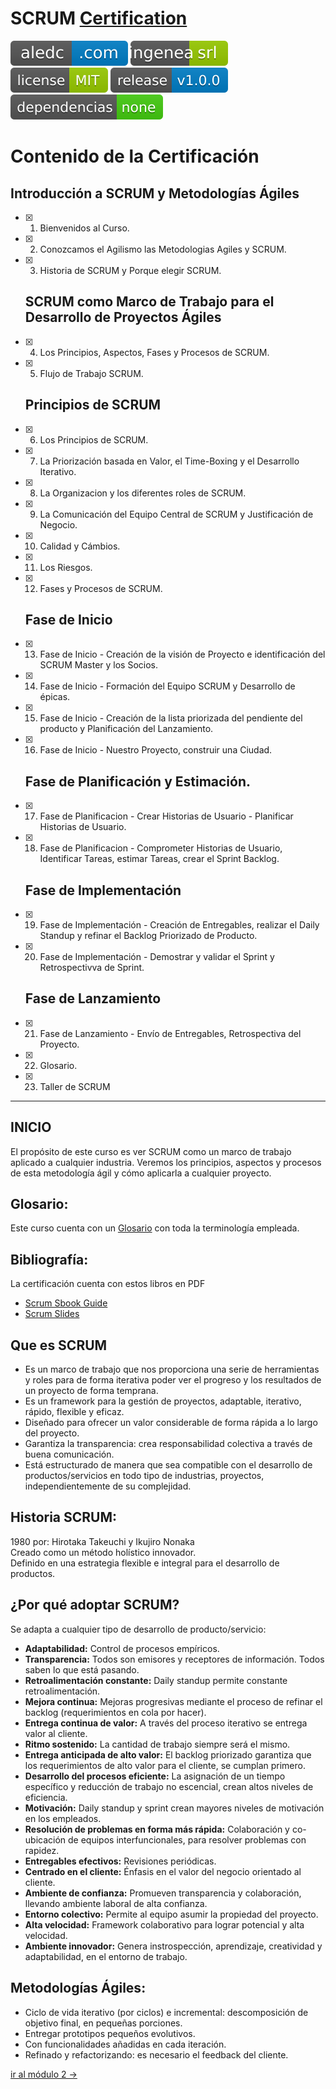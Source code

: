 # SCRUM [Certification](https://github.com/aledc7/Scrum-Certification/blob/master/recursos/Certificado%20SCRUM%20-%20Alejandro%20De%20Castro.pdf)  

[![aledc.com](https://github.com/aledc7/Scrum-Certification/blob/master/recursos/aledc.com.svg)](https://aledc.com)
[![ingenea.com.ar](https://github.com/aledc7/Scrum-Certification/blob/master/recursos/ingenea.svg)](https://ingenea.com.ar)
[![License](https://github.com/aledc7/Scrum-Certification/blob/master/recursos/mit-license.svg)](https://aledc.com)
[![GitHub release](https://github.com/aledc7/Scrum-Certification/blob/master/recursos/release.svg)](https://aledc.com)
[![Dependencies](https://github.com/aledc7/Scrum-Certification/blob/master/recursos/dependencias-none.svg)](https://aledc.com)




# Contenido de la Certificación


  ## Introducción a SCRUM y Metodologías Ágiles
- [x] 1.  Bienvenidos al Curso.  
- [x] 2.  Conozcamos el Agilismo las Metodologias Agiles y SCRUM.  
- [x] 3.  Historia de SCRUM y Porque elegir SCRUM.  
  
  ## SCRUM como Marco de Trabajo para el Desarrollo de Proyectos Ágiles
  
- [x] 4.  Los Principios, Aspectos, Fases y Procesos de SCRUM.  
- [x] 5.  Flujo de Trabajo SCRUM.  

  ## Principios de SCRUM
  
- [x] 6.  Los Principios de SCRUM.  
- [x] 7.  La Priorización basada en Valor, el Time-Boxing y el Desarrollo Iterativo.  
- [x] 8.  La Organizacion y los diferentes roles de SCRUM.  
- [x] 9.  La Comunicación del Equipo Central de SCRUM y Justificación de Negocio.  
- [x] 10. Calidad y Cámbios.  
- [x] 11. Los Riesgos.  
- [x] 12. Fases y Procesos de SCRUM.  

  ## Fase de Inicio
  
- [x] 13. Fase de Inicio - Creación de la visión de Proyecto e identificación del SCRUM Master y los Socios.  
- [x] 14. Fase de Inicio - Formación del Equipo SCRUM y Desarrollo de épicas.  
- [x] 15. Fase de Inicio - Creación de la lista priorizada del pendiente del producto y Planificación del Lanzamiento.  
- [x] 16. Fase de Inicio - Nuestro Proyecto, construir una Ciudad.  

  ## Fase de Planificación y Estimación.
  
- [x] 17. Fase de Planificacion - Crear Historias de Usuario - Planificar Historias de Usuario.
- [x] 18. Fase de Planificacion - Comprometer Historias de Usuario, Identificar Tareas, estimar Tareas, crear el Sprint Backlog.

  ## Fase de Implementación
  
- [x] 19. Fase de Implementación - Creación de Entregables, realizar el Daily Standup y refinar el Backlog Priorizado de Producto.  
- [x] 20. Fase de Implementación - Demostrar y validar el Sprint y Retrospectivva de Sprint.  

  ## Fase de Lanzamiento  
  
  
- [x] 21. Fase de Lanzamiento - Envío de Entregables, Retrospectiva del Proyecto.  
- [x] 22. Glosario.  
- [x] 23. Taller de SCRUM  


________________________________________________________________________________________________________________________

## INICIO




El propósito de este curso es ver SCRUM como un marco de trabajo aplicado a cualquier industria. Veremos los principios, aspectos y procesos de esta metodología ágil y cómo aplicarla a cualquier proyecto.

## Glosario:
Este curso cuenta con un [Glosario](https://github.com/aledc7/Scrum-Certification/blob/master/glosario.md) con toda la terminología empleada.

## Bibliografía:

La certificación cuenta con estos libros en PDF   
- [Scrum Sbook Guide](https://github.com/aledc7/Scrum-Certification/blob/master/recursos/scrumstudy-sbok-guide-3rd-edition-spanish_.pdf)    
- [Scrum Slides](https://github.com/aledc7/Scrum-Certification/blob/master/recursos/ScrumSlides.pdf)    



## Que es SCRUM
- Es un marco de trabajo que nos proporciona una serie de herramientas y roles para de forma iterativa poder ver el progreso y los resultados de un proyecto de forma temprana.     
- Es un framework para la gestión de proyectos, adaptable, iterativo, rápido, flexible y eficaz.    
- Diseñado para ofrecer un valor considerable de forma rápida a lo largo del proyecto.   
- Garantiza la transparencia: crea responsabilidad colectiva a través de buena comunicación.   
- Está estructurado de manera que sea compatible con el desarrollo de productos/servicios en todo tipo de industrias, proyectos, independientemente de su complejidad.  



## Historia SCRUM:
1980 por: Hirotaka Takeuchi y Ikujiro Nonaka  
Creado como un método holístico innovador.   
Definido en una estrategia flexible e integral para el desarrollo de productos.   

## ¿Por qué adoptar SCRUM?  
Se adapta a cualquier tipo de desarrollo de producto/servicio:  
- __Adaptabilidad:__ Control de procesos empíricos.   
- __Transparencia:__ Todos son emisores y receptores de información. Todos saben lo que está pasando.   
- __Retroalimentación constante:__ Daily standup permite constante retroalimentación.   
- __Mejora continua:__ Mejoras progresivas mediante el proceso de refinar el backlog (requerimientos en cola por hacer).   
- __Entrega continua de valor:__ A través del proceso iterativo se entrega valor al cliente.   
- __Ritmo sostenido:__ La cantidad de trabajo siempre será el mismo.   
- __Entrega anticipada de alto valor:__ El backlog priorizado garantiza que los requerimientos de alto valor para el cliente, se cumplan primero.   
- __Desarrollo del procesos eficiente:__ La asignación de un tiempo específico y reducción de trabajo no escencial, crean altos niveles de eficiencia.   
- __Motivación:__ Daily standup y sprint crean mayores niveles de motivación en los empleados.
- __Resolución de problemas en forma más rápida:__ Colaboración y co-ubicación de equipos interfuncionales, para resolver problemas con rapidez.   
- __Entregables efectivos:__ Revisiones periódicas.   
- __Centrado en el cliente:__ Énfasis en el valor del negocio orientado al cliente.   
- __Ambiente de confianza:__ Promueven transparencia y colaboración, llevando ambiente laboral de alta confianza.   
- __Entorno colectivo:__ Permite al equipo asumir la propiedad del proyecto.   
- __Alta velocidad:__ Framework colaborativo para lograr potencial y alta velocidad.   
- __Ambiente innovador:__ Genera instrospección, aprendizaje, creatividad y adaptabilidad, en el entorno de trabajo.    



## Metodologías Ágiles:

- Ciclo de vida iterativo (por ciclos) e incremental: descomposición de objetivo final, en pequeñas porciones.
- Entregar prototipos pequeños evolutivos.
- Con funcionalidades añadidas en cada iteración.
- Refinado y refactorizando: es necesario el feedback del cliente.



[ir al módulo 2 ->](https://github.com/aledc7/Scrum-Certification/blob/master/modulo2.md)
